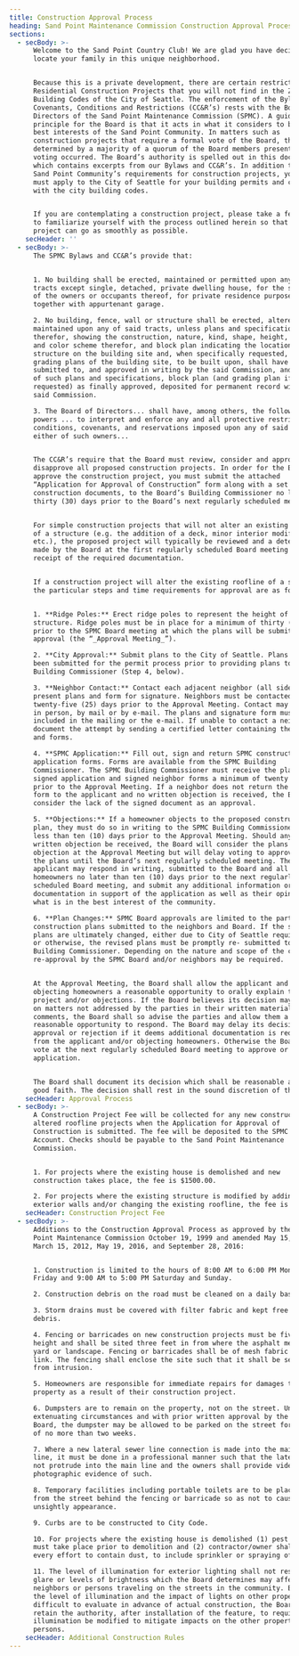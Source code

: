 ```yaml
---
title: Construction Approval Process
heading: Sand Point Maintenance Commission Construction Approval Process
sections:
  - secBody: >-
      Welcome to the Sand Point Country Club! We are glad you have decided to
      locate your family in this unique neighborhood.


      Because this is a private development, there are certain restrictions on
      Residential Construction Projects that you will not find in the Zoning or
      Building Codes of the City of Seattle. The enforcement of the Bylaws and
      Covenants, Conditions and Restrictions (CC&R’s) rests with the Board of
      Directors of the Sand Point Maintenance Commission (SPMC). A guiding
      principle for the Board is that it acts in what it considers to be the
      best interests of the Sand Point Community. In matters such as
      construction projects that require a formal vote of the Board, this is
      determined by a majority of a quorum of the Board members present when the
      voting occurred. The Board’s authority is spelled out in this document,
      which contains excerpts from our Bylaws and CC&R’s. In addition to the
      Sand Point Community’s requirements for construction projects, you also
      must apply to the City of Seattle for your building permits and comply
      with the city building codes.


      If you are contemplating a construction project, please take a few minutes
      to familiarize yourself with the process outlined herein so that your
      project can go as smoothly as possible.
    secHeader: ''
  - secBody: >-
      The SPMC Bylaws and CC&R’s provide that:


      1. No building shall be erected, maintained or permitted upon any of said
      tracts except single, detached, private dwelling house, for the sole use
      of the owners or occupants thereof, for private residence purposes
      together with appurtenant garage.

      2. No building, fence, wall or structure shall be erected, altered or
      maintained upon any of said tracts, unless plans and specifications
      therefor, showing the construction, nature, kind, shape, height, material
      and color scheme therefor, and block plan indicating the location of such
      structure on the building site and, when specifically requested, the
      grading plans of the building site, to be built upon, shall have been
      submitted to, and approved in writing by the said Commission, and a copy
      of such plans and specifications, block plan (and grading plan if
      requested) as finally approved, deposited for permanent record with the
      said Commission.

      3. The Board of Directors... shall have, among others, the following
      powers ... to interpret and enforce any and all protective restrictions,
      conditions, covenants, and reservations imposed upon any of said tracts by
      either of such owners...


      The CC&R’s require that the Board must review, consider and approve or
      disapprove all proposed construction projects. In order for the Board to
      approve the construction project, you must submit the attached
      “Application for Approval of Construction” form along with a set of
      construction documents, to the Board’s Building Commissioner no less than
      thirty (30) days prior to the Board’s next regularly scheduled meeting.


      For simple construction projects that will not alter an existing roofline
      of a structure (e.g. the addition of a deck, minor interior modifications,
      etc.), the proposed project will typically be reviewed and a determination
      made by the Board at the first regularly scheduled Board meeting following
      receipt of the required documentation.


      If a construction project will alter the existing roofline of a structure,
      the particular steps and time requirements for approval are as follows:


      1. **Ridge Poles:** Erect ridge poles to represent the height of the new
      structure. Ridge poles must be in place for a minimum of thirty (30) days
      prior to the SPMC Board meeting at which the plans will be submitted for
      approval (the “_Approval Meeting_”).

      2. **City Approval:** Submit plans to the City of Seattle. Plans must have
      been submitted for the permit process prior to providing plans to the SPMC
      Building Commissioner (Step 4, below).

      3. **Neighbor Contact:** Contact each adjacent neighbor (all sides) and
      present plans and form for signature. Neighbors must be contacted at least
      twenty-five (25) days prior to the Approval Meeting. Contact may be made
      in person, by mail or by e-mail. The plans and signature form must be
      included in the mailing or the e-mail. If unable to contact a neighbor,
      document the attempt by sending a certified letter containing the plans
      and forms.

      4. **SPMC Application:** Fill out, sign and return SPMC construction
      application forms. Forms are available from the SPMC Building
      Commissioner. The SPMC Building Commissioner must receive the plans,
      signed application and signed neighbor forms a minimum of twenty (20) days
      prior to the Approval Meeting. If a neighbor does not return the signature
      form to the applicant and no written objection is received, the Board will
      consider the lack of the signed document as an approval.

      5. **Objections:** If a homeowner objects to the proposed construction
      plan, they must do so in writing to the SPMC Building Commissioner not
      less than ten (10) days prior to the Approval Meeting. Should any such
      written objection be received, the Board will consider the plans and
      objection at the Approval Meeting but will delay voting to approve or deny
      the plans until the Board’s next regularly scheduled meeting. The
      applicant may respond in writing, submitted to the Board and all objecting
      homeowners no later than ten (10) days prior to the next regularly
      scheduled Board meeting, and submit any additional information or
      documentation in support of the application as well as their opinion as to
      what is in the best interest of the community.

      6. **Plan Changes:** SPMC Board approvals are limited to the particular
      construction plans submitted to the neighbors and Board. If the submitted
      plans are ultimately changed, either due to City of Seattle requirements
      or otherwise, the revised plans must be promptly re- submitted to the SPMC
      Building Commissioner. Depending on the nature and scope of the changes,
      re-approval by the SPMC Board and/or neighbors may be required.


      At the Approval Meeting, the Board shall allow the applicant and the
      objecting homeowners a reasonable opportunity to orally explain their
      project and/or objections. If the Board believes its decision may be based
      on matters not addressed by the parties in their written materials or oral
      comments, the Board shall so advise the parties and allow them a
      reasonable opportunity to respond. The Board may delay its decision for
      approval or rejection if it deems additional documentation is required
      from the applicant and/or objecting homeowners. Otherwise the Board shall
      vote at the next regularly scheduled Board meeting to approve or deny the
      application.


      The Board shall document its decision which shall be reasonable and in
      good faith. The decision shall rest in the sound discretion of the Board.
    secHeader: Approval Process
  - secBody: >-
      A Construction Project Fee will be collected for any new construction or
      altered roofline projects when the Application for Approval of
      Construction is submitted. The fee will be deposited to the SPMC Reserve
      Account. Checks should be payable to the Sand Point Maintenance
      Commission.


      1. For projects where the existing house is demolished and new
      construction takes place, the fee is $1500.00.

      2. For projects where the existing structure is modified by adding new
      exterior walls and/or changing the existing roofline, the fee is $750.00.
    secHeader: Construction Project Fee
  - secBody: >-
      Additions to the Construction Approval Process as approved by the Sand
      Point Maintenance Commission October 19, 1999 and amended May 15, 2001,
      March 15, 2012, May 19, 2016, and September 28, 2016:


      1. Construction is limited to the hours of 8:00 AM to 6:00 PM Monday thru
      Friday and 9:00 AM to 5:00 PM Saturday and Sunday.

      2. Construction debris on the road must be cleaned on a daily basis.

      3. Storm drains must be covered with filter fabric and kept free of
      debris.

      4. Fencing or barricades on new construction projects must be five feet in
      height and shall be sited three feet in from where the asphalt meets the
      yard or landscape. Fencing or barricades shall be of mesh fabric or chain
      link. The fencing shall enclose the site such that it shall be secured
      from intrusion.

      5. Homeowners are responsible for immediate repairs for damages to SPMC
      property as a result of their construction project.

      6. Dumpsters are to remain on the property, not on the street. Under
      extenuating circumstances and with prior written approval by the SPMC
      Board, the dumpster may be allowed to be parked on the street for a period
      of no more than two weeks.

      7. Where a new lateral sewer line connection is made into the main sewer
      line, it must be done in a professional manner such that the lateral does
      not protrude into the main line and the owners shall provide video or
      photographic evidence of such.

      8. Temporary facilities including portable toilets are to be placed away
      from the street behind the fencing or barricade so as not to cause an
      unsightly appearance.

      9. Curbs are to be constructed to City Code.

      10. For projects where the existing house is demolished (1) pest abatement
      must take place prior to demolition and (2) contractor/owner shall make
      every effort to contain dust, to include sprinkler or spraying of water.

      11. The level of illumination for exterior lighting shall not result in
      glare or levels of brightness which the Board determines may affect
      neighbors or persons traveling on the streets in the community. Because
      the level of illumination and the impact of lights on other properties is
      difficult to evaluate in advance of actual construction, the Board shall
      retain the authority, after installation of the feature, to require that
      illumination be modified to mitigate impacts on the other properties and
      persons.
    secHeader: Additional Construction Rules
---
```


